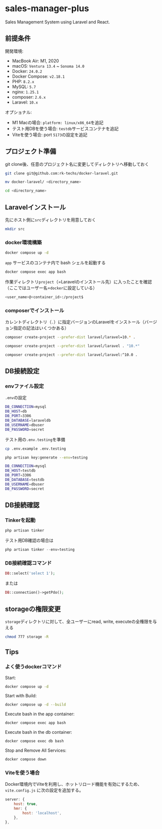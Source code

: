 # sales-manager-plus

Sales Management System using Laravel and React.

## 前提条件

開発環境:

- MacBook Air: M1, 2020
- macOS: `Ventura 13.4` ~ `Sonoma 14.0`
- Docker: `24.0.2`
- Docker Compose: `v2.18.1`
- PHP: `8.2.x`
- MySQL: `5.7`
- nginx: `1.25.1`
- composer: `2.6.x`
- Laravel: `10.x`

オプショナル:

- M1 Macの場合: `platform: linux/x86_64`を追記
- テスト用DBを使う場合: `testdb`サービスコンテナを追記
- Viteを使う場合: port `5173`の設定を追記

## プロジェクト準備

git clone後、任意のプロジェクト名に変更してディレクトリへ移動しておく

```bash
git clone git@github.com:rk-techs/docker-laravel.git
```

```bash
mv docker-laravel/ <directory_name>

cd <directory_name>
```

## Laravelインストール

先にホスト側に`src`ディレクトリを用意しておく

```bash
mkdir src
```

### docker環境構築

```bash
docker compose up -d
```

`app` サービスのコンテナ内で bash シェルを起動する

```bash
docker compose exec app bash
```

作業ディレクトリ`project`（=Laravelのインストール先）に入ったことを確認（ここではユーザー名=`docker`に設定している）

```bash
<user_name>@<container_id>:/project$ 
```

### composerでインストール

カレントディレクトリ（`.`）に指定バージョンのLaravelをインストール（バージョン指定の記法はいくつかある）

```bash
composer create-project --prefer-dist laravel/laravel=10.* .
```

```bash
composer create-project --prefer-dist laravel/laravel . "10.*"
```

```bash
composer create-project --prefer-dist laravel/laravel:^10.0 .
```

## DB接続設定

### envファイル設定

`.env`の設定

```bash
DB_CONNECTION=mysql
DB_HOST=db
DB_PORT=3306
DB_DATABASE=laraveldb
DB_USERNAME=dbuser
DB_PASSWORD=secret
```

テスト用の`.env.testing`を準備

```bash
cp .env.example .env.testing
```

```bash
php artisan key:generate --env=testing
```

```bash
DB_CONNECTION=mysql
DB_HOST=testdb
DB_PORT=3306
DB_DATABASE=testdb
DB_USERNAME=dbuser
DB_PASSWORD=secret
```

## DB接続確認

### Tinkerを起動

```bash
php artisan tinker
```

テスト用DB確認の場合は

```php
php artisan tinker --env=testing
```

### DB接続確認コマンド

```php
DB::select('select 1');
```

または

```php
DB::connection()->getPdo();
```

## storageの権限変更

`storage`ディレクトリに対して、全ユーザーにread, write, executeの全権限を与える

```bash
chmod 777 storage -R
```

## Tips

### よく使うdockerコマンド

Start:

```bash
docker compose up -d
```

Start with Build:

```bash
docker compose up -d --build
```

Execute bash in the app container:

```bash
docker compose exec app bash
```

Execute bash in the db container:

```bash
docker compose exec db bash
```

Stop and Remove All Services:

```bash
docker compose down
```

### Viteを使う場合

Docker環境内でViteを利用し、ホットリロード機能を有効にするため、`vite.config.js` に次の設定を追加する。

```js
server: {
    host: true,
    hmr: {
        host: 'localhost',
    },
},
```
